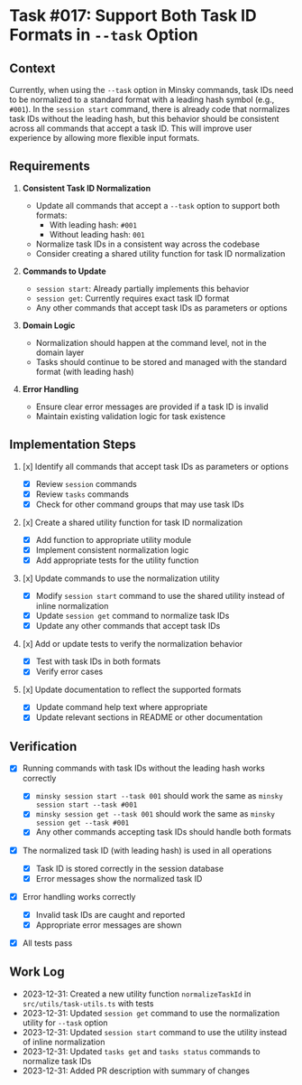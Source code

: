 # Task #017: Support Both Task ID Formats in `--task` Option

## Context

Currently, when using the `--task` option in Minsky commands, task IDs need to be normalized to a standard format with a leading hash symbol (e.g., `#001`). In the `session start` command, there is already code that normalizes task IDs without the leading hash, but this behavior should be consistent across all commands that accept a task ID. This will improve user experience by allowing more flexible input formats.

## Requirements

1. **Consistent Task ID Normalization**

   - Update all commands that accept a `--task` option to support both formats:
     - With leading hash: `#001`
     - Without leading hash: `001`
   - Normalize task IDs in a consistent way across the codebase
   - Consider creating a shared utility function for task ID normalization

2. **Commands to Update**

   - `session start`: Already partially implements this behavior
   - `session get`: Currently requires exact task ID format
   - Any other commands that accept task IDs as parameters or options

3. **Domain Logic**

   - Normalization should happen at the command level, not in the domain layer
   - Tasks should continue to be stored and managed with the standard format (with leading hash)

4. **Error Handling**
   - Ensure clear error messages are provided if a task ID is invalid
   - Maintain existing validation logic for task existence

## Implementation Steps

1. [x] Identify all commands that accept task IDs as parameters or options

   - [x] Review `session` commands
   - [x] Review `tasks` commands
   - [x] Check for other command groups that may use task IDs

2. [x] Create a shared utility function for task ID normalization

   - [x] Add function to appropriate utility module
   - [x] Implement consistent normalization logic
   - [x] Add appropriate tests for the utility function

3. [x] Update commands to use the normalization utility

   - [x] Modify `session start` command to use the shared utility instead of inline normalization
   - [x] Update `session get` command to normalize task IDs
   - [x] Update any other commands that accept task IDs

4. [x] Add or update tests to verify the normalization behavior

   - [x] Test with task IDs in both formats
   - [x] Verify error cases

5. [x] Update documentation to reflect the supported formats
   - [x] Update command help text where appropriate
   - [x] Update relevant sections in README or other documentation

## Verification

- [x] Running commands with task IDs without the leading hash works correctly

  - [x] `minsky session start --task 001` should work the same as `minsky session start --task #001`
  - [x] `minsky session get --task 001` should work the same as `minsky session get --task #001`
  - [x] Any other commands accepting task IDs should handle both formats

- [x] The normalized task ID (with leading hash) is used in all operations

  - [x] Task ID is stored correctly in the session database
  - [x] Error messages show the normalized task ID

- [x] Error handling works correctly

  - [x] Invalid task IDs are caught and reported
  - [x] Appropriate error messages are shown

- [x] All tests pass

## Work Log

- 2023-12-31: Created a new utility function `normalizeTaskId` in `src/utils/task-utils.ts` with tests
- 2023-12-31: Updated `session get` command to use the normalization utility for `--task` option
- 2023-12-31: Updated `session start` command to use the utility instead of inline normalization
- 2023-12-31: Updated `tasks get` and `tasks status` commands to normalize task IDs
- 2023-12-31: Added PR description with summary of changes
